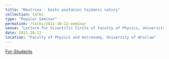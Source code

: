 ```yaml
---
title: "Neutrina - boski posłaniec tajemnic natury"
collection: talks
type: "Popular Seminar"
permalink: /talks/2011-10-12-seminar
venue: "Lecture for Scientific Circle of Faculty of Physics, University of Wroclaw"
date: 2011-10-12
location: "Faculty of Physics and Astronomy, University of Wroclaw"
---
```


[For-Students](-) 

